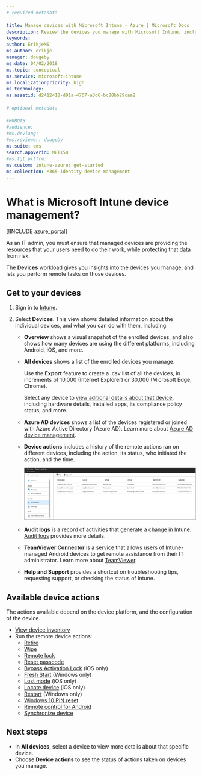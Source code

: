 ```yaml
---
# required metadata

title: Manage devices with Microsoft Intune - Azure | Microsoft Docs
description: Review the devices you manage with Microsoft Intune, including exporting a devices list into csv format, view your Azure Active Directory-joined devices, review a change log of actions on the device, use TeamViewer Connector to allow IT admins remotely troubleshoot Android devices, and view all the actions you can run on your devices.
keywords:
author: ErikjeMS
ms.author: erikje
manager: dougeby
ms.date: 04/02/2018
ms.topic: conceptual
ms.service: microsoft-intune
ms.localizationpriority: high
ms.technology:
ms.assetid: d2412418-d91a-4767-a3d6-bc88bb29caa2

# optional metadata

#ROBOTS:
#audience:
#ms.devlang:
#ms.reviewer: dougeby
ms.suite: ems
search.appverid: MET150
#ms.tgt_pltfrm:
ms.custom: intune-azure; get-started
ms.collection: M365-identity-device-management
---
```


# What is Microsoft Intune device management?

[!INCLUDE [azure_portal](./includes/azure_portal.md)]

As an IT admin, you must ensure that managed devices are providing the resources that your users need to do their work, while protecting that data from risk.

The **Devices** workload gives you insights into the devices you manage, and lets you perform remote tasks on those devices.

## Get to your devices

1. Sign in to [Intune](https://go.microsoft.com/fwlink/?linkid=2090973).
3. Select **Devices**. This view shows detailed information about the individual devices, and what you can do with them, including:

   - **Overview** shows a visual snapshot of the enrolled devices, and also shows how many devices are using the different platforms, including Android, iOS, and more.
   - **All devices** shows a list of the enrolled devices you manage.

     Use the **Export** feature to create a .csv list of all the devices, in increments of 10,000 (Internet Explorer) or 30,000 (Microsoft Edge, Chrome).

     Select any device to [view aditional details about that device](device-inventory.md), including hardware details, installed apps, its compliance policy status, and more.

   - **Azure AD devices** shows a list of the devices registered or joined with Azure Active Directory (Azure AD). Learn more about [Azure AD device management](https://docs.microsoft.com/azure/active-directory/device-management-introduction).
   - **Device actions** includes a history of the remote actions ran on different devices, including the action, its status, who initiated the action, and the time.

     ![Screenshot of monitor device actions](./media/monitor-device-actions.png)

   - **Audit logs** is a record of activities that generate a change in Intune. [Audit logs](monitor-audit-logs.md) provides more details.
   - **TeamViewer Connector** is a service that allows users of Intune-managed Android devices to get remote assistance from their IT administrator. Learn more about [TeamViewer](teamviewer-support.md).
   - **Help and Support** provides a shortcut on troubleshooting tips, requesting support, or checking the status of Intune.

## Available device actions
The actions available depend on the device platform, and the configuration of the device.

- [View device inventory](device-inventory.md)
- Run the remote device actions:
    - [Retire](devices-wipe.md#retire)
    - [Wipe](devices-wipe.md#wipe)
    - [Remote lock](device-remote-lock.md)
    - [Reset passcode](device-passcode-reset.md)
    - [Bypass Activation Lock](device-activation-lock-bypass.md) (iOS only)
    - [Fresh Start](device-fresh-start.md) (Windows only)
    - [Lost mode](device-lost-mode.md) (iOS only)
    - [Locate device](device-locate.md) (iOS only)
    - [Restart](device-restart.md) (Windows only)
    - [Windows 10 PIN reset](device-windows-pin-reset.md)
    - [Remote control for Android](teamviewer-support.md)
    - [Synchronize device](device-sync.md)

## Next steps

- In **All devices**, select a device to view more details about that specific device.
- Choose **Device actions** to see the status of actions taken on devices you manage.
